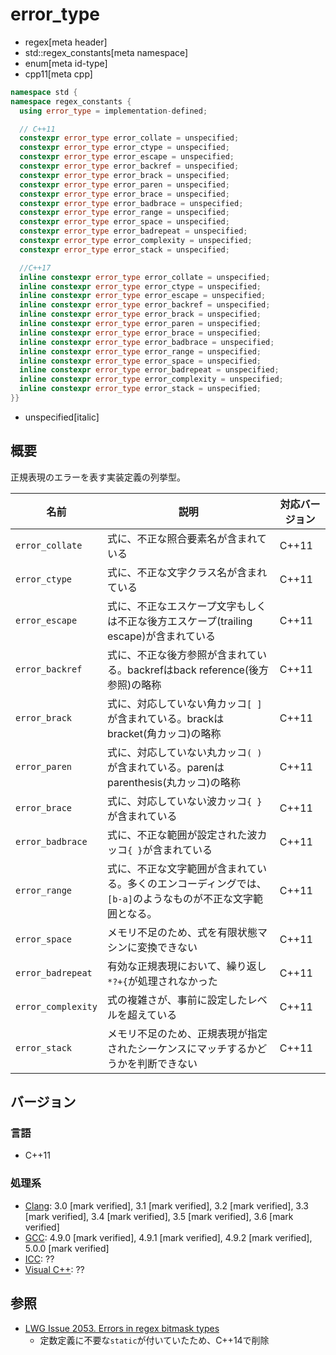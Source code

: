 # error_type
* regex[meta header]
* std::regex_constants[meta namespace]
* enum[meta id-type]
* cpp11[meta cpp]

```cpp
namespace std {
namespace regex_constants {
  using error_type = implementation-defined;

  // C++11
  constexpr error_type error_collate = unspecified;
  constexpr error_type error_ctype = unspecified;
  constexpr error_type error_escape = unspecified;
  constexpr error_type error_backref = unspecified;
  constexpr error_type error_brack = unspecified;
  constexpr error_type error_paren = unspecified;
  constexpr error_type error_brace = unspecified;
  constexpr error_type error_badbrace = unspecified;
  constexpr error_type error_range = unspecified;
  constexpr error_type error_space = unspecified;
  constexpr error_type error_badrepeat = unspecified;
  constexpr error_type error_complexity = unspecified;
  constexpr error_type error_stack = unspecified;

  //C++17
  inline constexpr error_type error_collate = unspecified;
  inline constexpr error_type error_ctype = unspecified;
  inline constexpr error_type error_escape = unspecified;
  inline constexpr error_type error_backref = unspecified;
  inline constexpr error_type error_brack = unspecified;
  inline constexpr error_type error_paren = unspecified;
  inline constexpr error_type error_brace = unspecified;
  inline constexpr error_type error_badbrace = unspecified;
  inline constexpr error_type error_range = unspecified;
  inline constexpr error_type error_space = unspecified;
  inline constexpr error_type error_badrepeat = unspecified;
  inline constexpr error_type error_complexity = unspecified;
  inline constexpr error_type error_stack = unspecified;
}}
```
* unspecified[italic]

## 概要
正規表現のエラーを表す実装定義の列挙型。


| 名前 | 説明 | 対応バージョン |
|------|------|----------------|
| `error_collate` | 式に、不正な照合要素名が含まれている | C++11 |
| `error_ctype`   | 式に、不正な文字クラス名が含まれている | C++11 |
| `error_escape`  | 式に、不正なエスケープ文字もしくは不正な後方エスケープ(trailing escape)が含まれている | C++11 |
| `error_backref` | 式に、不正な後方参照が含まれている。backrefはback reference(後方参照)の略称 | C++11 |
| `error_brack`   | 式に、対応していない角カッコ`[ ]`が含まれている。brackはbracket(角カッコ)の略称 | C++11 |
| `error_paren`   | 式に、対応していない丸カッコ`( )`が含まれている。parenはparenthesis(丸カッコ)の略称 | C++11 |
| `error_brace`   | 式に、対応していない波カッコ`{ }`が含まれている | C++11 |
| `error_badbrace` | 式に、不正な範囲が設定された波カッコ`{ }`が含まれている | C++11 |
| `error_range` | 式に、不正な文字範囲が含まれている。多くのエンコーディングでは、`[b-a]`のようなものが不正な文字範囲となる。 | C++11 |
| `error_space` | メモリ不足のため、式を有限状態マシンに変換できない | C++11 |
| `error_badrepeat` | 有効な正規表現において、繰り返し`*?+{`が処理されなかった | C++11 |
| `error_complexity` | 式の複雑さが、事前に設定したレベルを超えている | C++11 |
| `error_stack` | メモリ不足のため、正規表現が指定されたシーケンスにマッチするかどうかを判断できない | C++11 |


## バージョン
### 言語
- C++11

### 処理系
- [Clang](/implementation.md#clang): 3.0 [mark verified], 3.1 [mark verified], 3.2 [mark verified], 3.3 [mark verified], 3.4 [mark verified], 3.5 [mark verified], 3.6 [mark verified]
- [GCC](/implementation.md#gcc): 4.9.0 [mark verified], 4.9.1 [mark verified], 4.9.2 [mark verified], 5.0.0 [mark verified]
- [ICC](/implementation.md#icc): ??
- [Visual C++](/implementation.md#visual_cpp): ??


## 参照
- [LWG Issue 2053. Errors in regex bitmask types](http://www.open-std.org/jtc1/sc22/wg21/docs/lwg-defects.html#2053)
    - 定数定義に不要な`static`が付いていたため、C++14で削除

